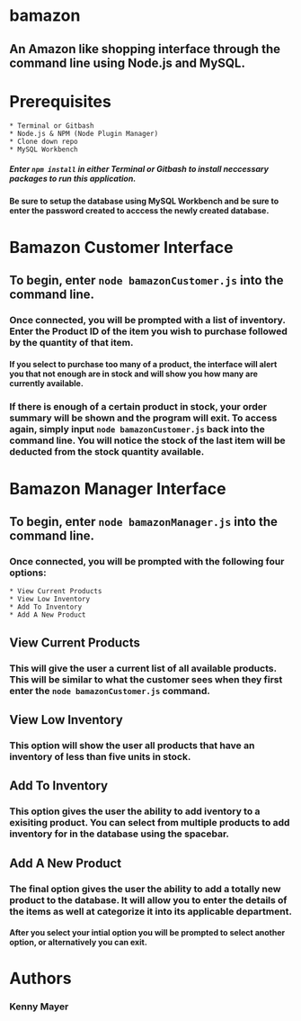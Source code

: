 # bamazon

## An Amazon like shopping interface through the command line using Node.js and MySQL.

# Prerequisites

    * Terminal or Gitbash
    * Node.js & NPM (Node Plugin Manager)
    * Clone down repo
    * MySQL Workbench

##### Enter `npm install` in either Terminal or Gitbash to install neccessary packages to run this application.

#### Be sure to setup the database using MySQL Workbench and be sure to enter the password created to acccess the newly created database.

# Bamazon Customer Interface

## To begin, enter `node bamazonCustomer.js` into the command line. 
### Once connected, you will be prompted with a list of inventory. Enter the Product ID of the item you wish to purchase followed by the quantity of that item.  

#### If you select to purchase too many of a product, the interface will alert you that not enough are in stock and will show you how many are currently available.

### If there is enough of a certain product in stock, your order summary will be shown and the program will exit. To access again, simply input `node bamazonCustomer.js` back into the command line. You will notice the stock of the last item will be deducted from the stock quantity available. 

# Bamazon Manager Interface

## To begin, enter `node bamazonManager.js` into the command line. 
### Once connected, you will be prompted with the following four options:

    * View Current Products
    * View Low Inventory 
    * Add To Inventory
    * Add A New Product

## View Current Products

### This will give the user a current list of all available products. This will be similar to what the customer sees when they first enter the `node bamazonCustomer.js` command.

## View Low Inventory

### This option will show the user all products that have an inventory of less than five units in stock.

## Add To Inventory

### This option gives the user the ability to add iventory to a exisiting product. You can select from multiple products to add inventory for in the database using the spacebar.

## Add A New Product

### The final option gives the user the ability to add a totally new product to the database. It will allow you to enter the details of the items as well at categorize it into its applicable department. 

#### After you select your intial option you will be prompted to select another option, or alternatively you can exit.

# Authors

### Kenny Mayer

